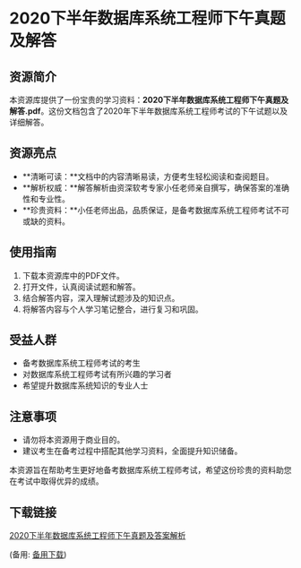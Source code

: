  # 2020下半年数据库系统工程师下午真题及解答

 ## 资源简介

 本资源库提供了一份宝贵的学习资料：**2020下半年数据库系统工程师下午真题及解答.pdf**。这份文档包含了2020年下半年数据库系统工程师考试的下午试题以及详细解答。

 ## 资源亮点

 - **清晰可读：**文档中的内容清晰易读，方便考生轻松阅读和查阅题目。
 - **解析权威：**解答解析由资深软考专家小任老师亲自撰写，确保答案的准确性和专业性。
 - **珍贵资料：**小任老师出品，品质保证，是备考数据库系统工程师考试不可或缺的资料。

 ## 使用指南

 1. 下载本资源库中的PDF文件。
 2. 打开文件，认真阅读试题和解答。
 3. 结合解答内容，深入理解试题涉及的知识点。
 4. 将解答内容与个人学习笔记整合，进行复习和巩固。

 ## 受益人群

 - 备考数据库系统工程师考试的考生
 - 对数据库系统工程师考试有所兴趣的学习者
 - 希望提升数据库系统知识的专业人士

 ## 注意事项

 - 请勿将本资源用于商业目的。
 - 建议考生在备考过程中搭配其他学习资料，全面提升知识储备。

 本资源旨在帮助考生更好地备考数据库系统工程师考试，希望这份珍贵的资料助您在考试中取得优异的成绩。

 ## 下载链接
 [2020下半年数据库系统工程师下午真题及答案解析](https://pan.quark.cn/s/7f099212838e) 

 (备用: [备用下载](https://pan.baidu.com/s/1ac4SiELBNQ2v8NIlkBSGLQ?pwd=1234))
